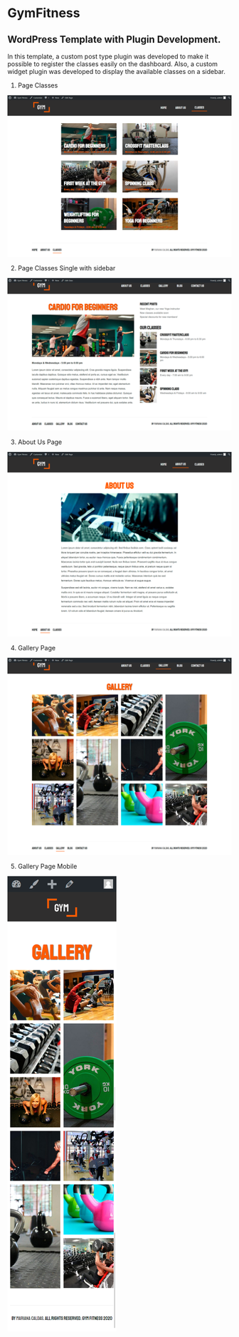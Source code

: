 # GymFitness

## WordPress Template with Plugin Development.

In this template, a custom post type plugin was developed to make it possible to register the classes easily on the dashboard. Also, a custom widget plugin was developed to display the available classes on a sidebar.

1. Page Classes

![Classes Page](/project-images-github/page-classes-desktop.png)


2. Page Classes Single with sidebar

![Classes Page Sidebar](/project-images-github/classes-sidebar.png)


3. About Us Page

![About Us Page](/project-images-github/about-us-gymfitness.png)


4. Gallery Page

![Gallery Page](/project-images-github/gallery-page.png)


5. Gallery Page Mobile

![Gallery Page Mobile](/project-images-github/gallery-mobile.png)


